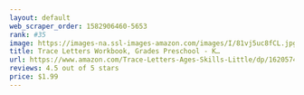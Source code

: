 ```yaml
---
layout: default 
﻿web_scraper_order: 1582906460-5653
rank: #35
image: https://images-na.ssl-images-amazon.com/images/I/81vj5uc8fCL.jpg
title: Trace Letters Workbook, Grades Preschool - K…
url: https://www.amazon.com/Trace-Letters-Ages-Skills-Little/dp/1620574446/ref=zg_mw_books_35?_encoding=UTF8&psc=1&refRID=TBMNK4Y038MCV8ZD423X
reviews: 4.5 out of 5 stars
price: $1.99 
---
```


